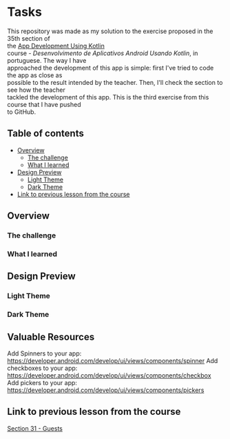 
# Tasks

This repository was made as my solution to the exercise proposed in the 35th section of  
the [App Development Using Kotlin](https://www.udemy.com/course/curso-desenvolvedor-kotlin/)  
course - *Desenvolvimento de Aplicativos Android Usando Kotlin*, in portuguese. The way I have  
approached the development of this app is simple: first I've tried to code the app as close as  
possible to the result intended by the teacher. Then, I'll check the section to see how the teacher  
tackled the development of this app. This is the third exercise from this course that I have pushed  
to GitHub.

## Table of contents

- [Overview](#overview)
    - [The challenge](#the-challenge)
    - [What I learned](#what-i-learned)
- [Design Preview](#design-preview)
    - [Light Theme](#light-theme)
    - [Dark Theme](#dark-theme)
- [Link to previous lesson from the course](#link-to-previous-lesson-from-the-course)

## Overview

### The challenge

### What I learned

## Design Preview

### Light Theme

### Dark Theme

## Valuable Resources

Add Spinners to your app: https://developer.android.com/develop/ui/views/components/spinner
Add checkboxes to your app: https://developer.android.com/develop/ui/views/components/checkbox
Add pickers to your app: https://developer.android.com/develop/ui/views/components/pickers

## Link to previous lesson from the course

[Section 31 - Guests](https://github.com/helderzack/section-31st_guests)